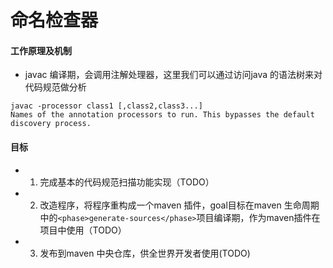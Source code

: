 # 命名检查器

#### 工作原理及机制

* javac 编译期，会调用注解处理器，这里我们可以通过访问java 的语法树来对代码规范做分析
```$xslt
javac -processor class1 [,class2,class3...]
Names of the annotation processors to run. This bypasses the default discovery process.

```

#### 目标
* 1. 完成基本的代码规范扫描功能实现（TODO）
* 2. 改造程序，将程序重构成一个maven 插件，goal目标在maven 生命周期中的` <phase>generate-sources</phase> `项目编译期，作为maven插件在项目中使用（TODO）
* 3. 发布到maven 中央仓库，供全世界开发者使用(TODO)